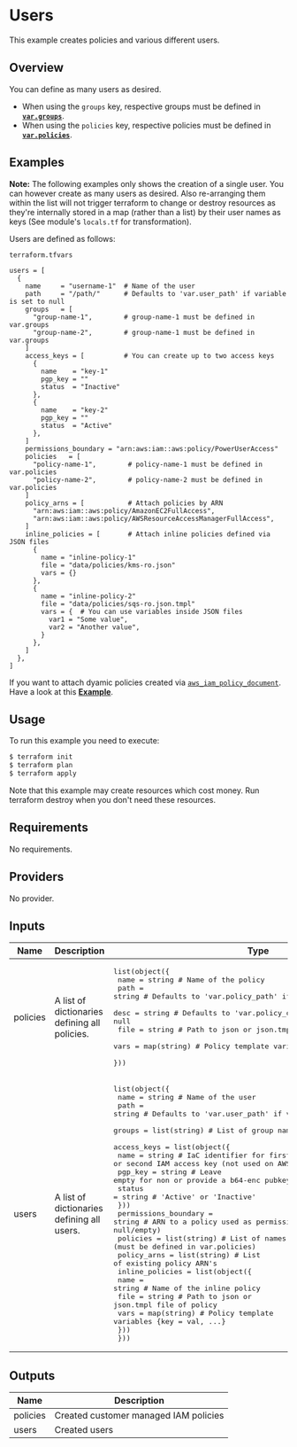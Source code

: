 # Users

This example creates policies and various different users.


## Overview

You can define as many users as desired.
* When using the `groups` key, respective groups must be defined in **[`var.groups`](../groups/)**.
* When using the `policies` key, respective policies must be defined in **[`var.policies`](../policies/)**.


## Examples

**Note:** The following examples only shows the creation of a single user. You can however create as many users as desired. Also re-arranging them within the list will not trigger terraform to change or destroy resources as they're internally stored in a map (rather than a list) by their user names as keys (See module's `locals.tf` for transformation).

Users are defined as follows:

`terraform.tfvars`
```hcl
users = [
  {
    name     = "username-1"  # Name of the user
    path     = "/path/"      # Defaults to 'var.user_path' if variable is set to null
    groups   = [
      "group-name-1",        # group-name-1 must be defined in var.groups
      "group-name-2",        # group-name-1 must be defined in var.groups
    ]
    access_keys = [          # You can create up to two access keys
      {
        name    = "key-1"
        pgp_key = ""
        status  = "Inactive"
      },
      {
        name    = "key-2"
        pgp_key = ""
        status  = "Active"
      },
    ]
    permissions_boundary = "arn:aws:iam::aws:policy/PowerUserAccess"
    policies   = [
      "policy-name-1",        # policy-name-1 must be defined in var.policies
      "policy-name-2",        # policy-name-2 must be defined in var.policies
    ]
    policy_arns = [           # Attach policies by ARN
      "arn:aws:iam::aws:policy/AmazonEC2FullAccess",
      "arn:aws:iam::aws:policy/AWSResourceAccessManagerFullAccess",
    ]
    inline_policies = [       # Attach inline policies defined via JSON files
      {
        name = "inline-policy-1"
        file = "data/policies/kms-ro.json"
        vars = {}
      },
      {
        name = "inline-policy-2"
        file = "data/policies/sqs-ro.json.tmpl"
        vars = {  # You can use variables inside JSON files
          var1 = "Some value",
          var2 = "Another value",
        }
      },
    ]
  },
]
```

If you want to attach dyamic policies created via [`aws_iam_policy_document`](https://registry.terraform.io/providers/hashicorp/aws/latest/docs/data-sources/iam_policy_document). Have a look at this **[Example](../policies-with-custom-data-sources)**.


## Usage

To run this example you need to execute:

```bash
$ terraform init
$ terraform plan
$ terraform apply
```

Note that this example may create resources which cost money. Run terraform destroy when you don't need these resources.


<!-- BEGINNING OF PRE-COMMIT-TERRAFORM DOCS HOOK -->
## Requirements

No requirements.

## Providers

No provider.

## Inputs

| Name | Description | Type | Default | Required |
|------|-------------|------|---------|:--------:|
| policies | A list of dictionaries defining all policies. | <pre>list(object({<br>    name = string      # Name of the policy<br>    path = string      # Defaults to 'var.policy_path' if variable is set to null<br>    desc = string      # Defaults to 'var.policy_desc' if variable is set to null<br>    file = string      # Path to json or json.tmpl file of policy<br>    vars = map(string) # Policy template variables {key: val, ...}<br>  }))</pre> | `[]` | no |
| users | A list of dictionaries defining all users. | <pre>list(object({<br>    name   = string       # Name of the user<br>    path   = string       # Defaults to 'var.user_path' if variable is set to null<br>    groups = list(string) # List of group names to add this user to<br>    access_keys = list(object({<br>      name    = string # IaC identifier for first or second IAM access key (not used on AWS)<br>      pgp_key = string # Leave empty for non or provide a b64-enc pubkey or keybase username<br>      status  = string # 'Active' or 'Inactive'<br>    }))<br>    permissions_boundary = string       # ARN to a policy used as permissions boundary (or null/empty)<br>    policies             = list(string) # List of names of policies (must be defined in var.policies)<br>    policy_arns          = list(string) # List of existing policy ARN's<br>    inline_policies = list(object({<br>      name = string      # Name of the inline policy<br>      file = string      # Path to json or json.tmpl file of policy<br>      vars = map(string) # Policy template variables {key = val, ...}<br>    }))<br>  }))</pre> | `[]` | no |

## Outputs

| Name | Description |
|------|-------------|
| policies | Created customer managed IAM policies |
| users | Created users |

<!-- END OF PRE-COMMIT-TERRAFORM DOCS HOOK -->
